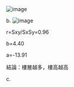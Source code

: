 ![image](https://github.com/user-attachments/assets/7b146b8f-e33b-4de1-a9c3-79da94f7b9a4)

b.
![image](https://github.com/user-attachments/assets/a0e69e56-5bbe-435a-a238-20af6a93ced9)

r=Sxy/SxSy=0.96

b=4.40

a=-13.91

結論：樓層越多，樓高越高

c.







